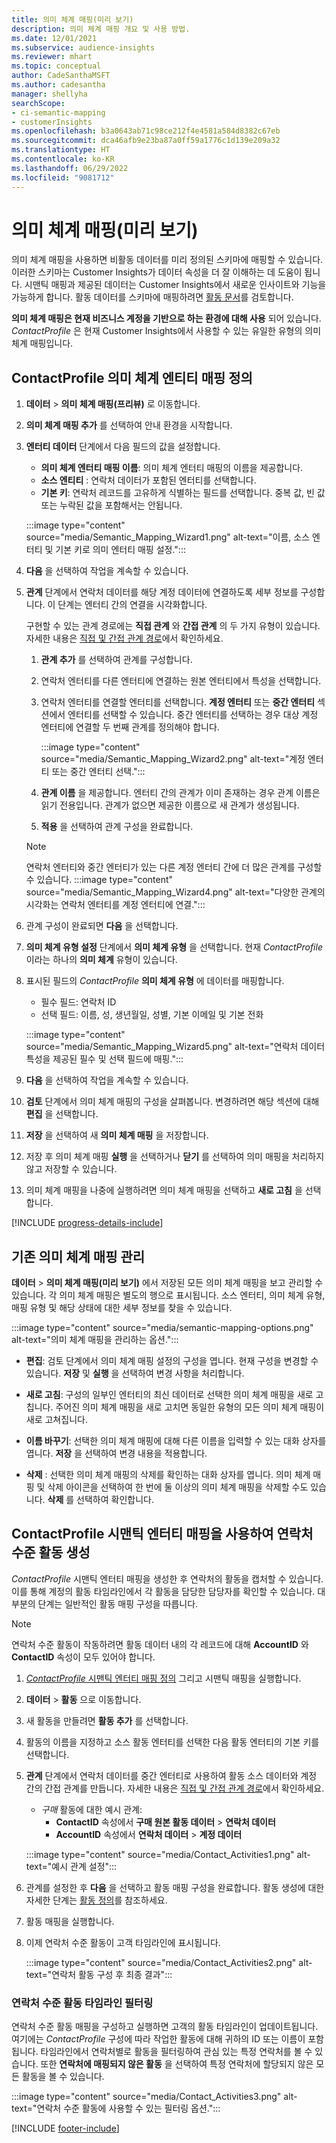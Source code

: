 ```yaml
---
title: 의미 체계 매핑(미리 보기)
description: 의미 체계 매핑 개요 및 사용 방법.
ms.date: 12/01/2021
ms.subservice: audience-insights
ms.reviewer: mhart
ms.topic: conceptual
author: CadeSanthaMSFT
ms.author: cadesantha
manager: shellyha
searchScope:
- ci-semantic-mapping
- customerInsights
ms.openlocfilehash: b3a0643ab71c98ce212f4e4581a584d8382c67eb
ms.sourcegitcommit: dca46afb9e23ba87a0ff59a1776c1d139e209a32
ms.translationtype: HT
ms.contentlocale: ko-KR
ms.lasthandoff: 06/29/2022
ms.locfileid: "9081712"
---
```

# <a name="semantic-mappings-preview"></a>의미 체계 매핑(미리 보기)

의미 체계 매핑을 사용하면 비활동 데이터를 미리 정의된 스키마에 매핑할 수 있습니다. 이러한 스키마는 Customer Insights가 데이터 속성을 더 잘 이해하는 데 도움이 됩니다. 시맨틱 매핑과 제공된 데이터는 Customer Insights에서 새로운 인사이트와 기능을 가능하게 합니다. 활동 데이터를 스키마에 매핑하려면 [활동 문서](activities.md)를 검토합니다.

**의미 체계 매핑은 현재 비즈니스 계정을 기반으로 하는 환경에 대해 사용** 되어 있습니다. *ContactProfile* 은 현재 Customer Insights에서 사용할 수 있는 유일한 유형의 의미 체계 매핑입니다.

## <a name="define-a-contactprofile-semantic-entity-mapping"></a>ContactProfile 의미 체계 엔티티 매핑 정의

1. **데이터** > **의미 체계 매핑(프리뷰)** 로 이동합니다.

1. **의미 체계 매핑 추가** 를 선택하여 안내 환경을 시작합니다.

1. **엔터티 데이터** 단계에서 다음 필드의 값을 설정합니다.

   - **의미 체계 엔터티 매핑 이름**: 의미 체계 엔터티 매핑의 이름을 제공합니다.
   - **소스 엔티티** : 연락처 데이터가 포함된 엔터티를 선택합니다.
   - **기본 키**: 연락처 레코드를 고유하게 식별하는 필드를 선택합니다. 중복 값, 빈 값 또는 누락된 값을 포함해서는 안됩니다.

   :::image type="content" source="media/Semantic_Mapping_Wizard1.png" alt-text="이름, 소스 엔터티 및 기본 키로 의미 엔터티 매핑 설정.":::

1. **다음** 을 선택하여 작업을 계속할 수 있습니다.

1. **관계** 단계에서 연락처 데이터를 해당 계정 데이터에 연결하도록 세부 정보를 구성합니다. 이 단계는 엔터티 간의 연결을 시각화합니다.  

   구현할 수 있는 관계 경로에는 **직접 관계** 와 **간접 관계** 의 두 가지 유형이 있습니다. 자세한 내용은 [직접 및 간접 관계 경로](relationships.md#relationship-paths)에서 확인하세요.

   1. **관계 추가** 를 선택하여 관계를 구성합니다.
   1. 연락처 엔터티를 다른 엔터티에 연결하는 원본 엔터티에서 특성을 선택합니다.
   1. 연락처 엔터티를 연결할 엔터티를 선택합니다. **계정 엔터티** 또는 **중간 엔터티** 섹션에서 엔터티를 선택할 수 있습니다. 중간 엔터티를 선택하는 경우 대상 계정 엔터티에 연결할 두 번째 관계를 정의해야 합니다.

      :::image type="content" source="media/Semantic_Mapping_Wizard2.png" alt-text="계정 엔터티 또는 중간 엔터티 선택.":::

   1. **관계 이름** 을 제공합니다. 엔터티 간의 관계가 이미 존재하는 경우 관계 이름은 읽기 전용입니다. 관계가 없으면 제공한 이름으로 새 관계가 생성됩니다.
   1. **적용** 을 선택하여 관계 구성을 완료합니다.

   > [!NOTE]
   > 연락처 엔터티와 중간 엔터티가 있는 다른 계정 엔터티 간에 더 많은 관계를 구성할 수 있습니다.
   >  :::image type="content" source="media/Semantic_Mapping_Wizard4.png" alt-text="다양한 관계의 시각화는 연락처 엔터티를 계정 엔터티에 연결.":::

1. 관계 구성이 완료되면 **다음** 을 선택합니다.

1. **의미 체계 유형 설정** 단계에서 **의미 체계 유형** 을 선택합니다. 현재 *ContactProfile* 이라는 하나의 **의미 체계** 유형이 있습니다.

1. 표시된 필드의 *ContactProfile* **의미 체계 유형** 에 데이터를 매핑합니다.
   - 필수 필드: 연락처 ID
   - 선택 필드: 이름, 성, 생년월일, 성별, 기본 이메일 및 기본 전화

   :::image type="content" source="media/Semantic_Mapping_Wizard5.png" alt-text="연락처 데이터 특성을 제공된 필수 및 선택 필드에 매핑.":::

1. **다음** 을 선택하여 작업을 계속할 수 있습니다.

1. **검토** 단계에서 의미 체계 매핑의 구성을 살펴봅니다. 변경하려면 해당 섹션에 대해 **편집** 을 선택합니다.

1. **저장** 을 선택하여 새 **의미 체계 매핑** 을 저장합니다.

1. 저장 후 의미 체계 매핑 **실행** 을 선택하거나 **닫기** 를 선택하여 의미 매핑을 처리하지 않고 저장할 수 있습니다.

1. 의미 체계 매핑을 나중에 실행하려면 의미 체계 매핑을 선택하고 **새로 고침** 을 선택합니다.

[!INCLUDE [progress-details-include](includes/progress-details-pane.md)]

## <a name="manage-existing-semantic-mappings"></a>기존 의미 체계 매핑 관리

**데이터** > **의미 체계 매핑(미리 보기)** 에서 저장된 모든 의미 체계 매핑을 보고 관리할 수 있습니다. 각 의미 체계 매핑은 별도의 행으로 표시됩니다. 소스 엔터티, 의미 체계 유형, 매핑 유형 및 해당 상태에 대한 세부 정보를 찾을 수 있습니다.

:::image type="content" source="media/semantic-mapping-options.png" alt-text="의미 체계 매핑을 관리하는 옵션.":::

- **편집**: 검토 단계에서 의미 체계 매핑 설정의 구성을 엽니다. 현재 구성을 변경할 수 있습니다. **저장** 및 **실행** 을 선택하여 변경 사항을 처리합니다.

- **새로 고침**: 구성의 일부인 엔터티의 최신 데이터로 선택한 의미 체계 매핑을 새로 고칩니다. 주어진 의미 체계 매핑을 새로 고치면 동일한 유형의 모든 의미 체계 매핑이 새로 고쳐집니다.

- **이름 바꾸기**: 선택한 의미 체계 매핑에 대해 다른 이름을 입력할 수 있는 대화 상자를 엽니다. **저장** 을 선택하여 변경 내용을 적용합니다.

- **삭제** : 선택한 의미 체계 매핑의 삭제를 확인하는 대화 상자를 엽니다. 의미 체계 매핑 및 삭제 아이콘을 선택하여 한 번에 둘 이상의 의미 체계 매핑을 삭제할 수도 있습니다. **삭제** 를 선택하여 확인합니다.

## <a name="use-a-contactprofile-semantic-entity-mapping-to-create-contact-level-activities"></a>ContactProfile 시맨틱 엔터티 매핑을 사용하여 연락처 수준 활동 생성

*ContactProfile* 시맨틱 엔터티 매핑을 생성한 후 연락처의 활동을 캡처할 수 있습니다. 이를 통해 계정의 활동 타임라인에서 각 활동을 담당한 담당자를 확인할 수 있습니다. 대부분의 단계는 일반적인 활동 매핑 구성을 따릅니다.

   > [!NOTE]
   > 연락처 수준 활동이 작동하려면 활동 데이터 내의 각 레코드에 대해 **AccountID** 와 **ContactID** 속성이 모두 있어야 합니다.

1. [*ContactProfile* 시맨틱 엔터티 매핑 정의](#define-a-contactprofile-semantic-entity-mapping) 그리고 시맨틱 매핑을 실행합니다.

1. **데이터** > **활동** 으로 이동합니다.

1. 새 활동을 만들려면 **활동 추가** 를 선택합니다.

1. 활동의 이름을 지정하고 소스 활동 엔터티를 선택한 다음 활동 엔터티의 기본 키를 선택합니다.

1. **관계** 단계에서 연락처 데이터를 중간 엔터티로 사용하여 활동 소스 데이터와 계정 간의 간접 관계를 만듭니다. 자세한 내용은 [직접 및 간접 관계 경로](relationships.md#relationship-paths)에서 확인하세요.
   - *구매* 활동에 대한 예시 관계:
      - **ContactID** 속성에서 **구매 원본 활동 데이터** > **연락처 데이터**
      - **AccountID** 속성에서 **연락처 데이터** > **계정 데이터**

   :::image type="content" source="media/Contact_Activities1.png" alt-text="예시 관계 설정":::

1. 관계를 설정한 후 **다음** 을 선택하고 활동 매핑 구성을 완료합니다. 활동 생성에 대한 자세한 단계는 [활동 정의](activities.md)를 참조하세요.

1. 활동 매핑을 실행합니다.

1. 이제 연락처 수준 활동이 고객 타임라인에 표시됩니다.

   :::image type="content" source="media/Contact_Activities2.png" alt-text="연락처 활동 구성 후 최종 결과":::

### <a name="contact-level-activity-timeline-filtering"></a>연락처 수준 활동 타임라인 필터링

연락처 수준 활동 매핑을 구성하고 실행하면 고객의 활동 타임라인이 업데이트됩니다. 여기에는 *ContactProfile* 구성에 따라 작업한 활동에 대해 귀하의 ID 또는 이름이 포함됩니다. 타임라인에서 연락처별로 활동을 필터링하여 관심 있는 특정 연락처를 볼 수 있습니다. 또한 **연락처에 매핑되지 않은 활동** 을 선택하여 특정 연락처에 할당되지 않은 모든 활동을 볼 수 있습니다.

   :::image type="content" source="media/Contact_Activities3.png" alt-text="연락처 수준 활동에 사용할 수 있는 필터링 옵션.":::

[!INCLUDE [footer-include](includes/footer-banner.md)]
